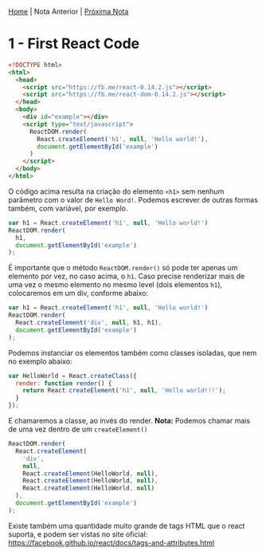[Home](../README.md) | Nota Anterior | [Próxima Nota](note_2_1.md)

# 1 - First React Code

```html
<!DOCTYPE html>
<html>
  <head>
    <script src="https://fb.me/react-0.14.2.js"></script>
    <script src="https://fb.me/react-dom-0.14.2.js"></script>
  </head>
  <body>
    <div id="example"></div>
    <script type="text/javascript">
      ReactDOM.render(
        React.createElement('h1', null, 'Hello world!'),
        document.getElementById('example')
      )
    </script>
  </body>
</html>
```

O código acima resulta na criação do elemento `<h1>` sem nenhum parâmetro com o
valor de `Hello Word!`.
Podemos escrever de outras formas também, com variável, por exemplo.

```javascript
var h1 = React.createElement('h1', null, 'Hello world!')
ReactDOM.render(
  h1,
  document.getElementById('example')
);
```

É importante que o método `ReactDOM.render()` só pode ter apenas um elemento por
vez, no caso acima, o `h1`.
Caso precise renderizar mais de uma vez o mesmo elemento no mesmo level (dois
elementos `h1`), colocaremos em um div, conforme abaixo:

```javascript
var h1 = React.createElement('h1', null, 'Hello world!')
ReactDOM.render(
  React.createElement('div', null, h1, h1),
  document.getElementById('example')
);
```

Podemos instanciar os elementos também como classes isoladas, que nem no exemplo
abaixo:

```javascript
var HelloWorld = React.createClass({
  render: function render() {
    return React.createElement('h1', null, 'Hello world!!!');
  }
});
```

E chamaremos a classe, ao invés do render.
**Nota:** Podemos chamar mais de uma vez dentro de um `createElement()`

```javascript
ReactDOM.render(
  React.createElement(
    'div',
    null,
    React.createElement(HelloWorld, null),
    React.createElement(HelloWorld, null),
    React.createElement(HelloWorld, null)
  ),
  document.getElementById('example')
);
```

Existe também uma quantidade muito grande de tags HTML que o react suporta, e
podem ser vistas no site oficial: <https://facebook.github.io/react/docs/tags-and-attributes.html>
